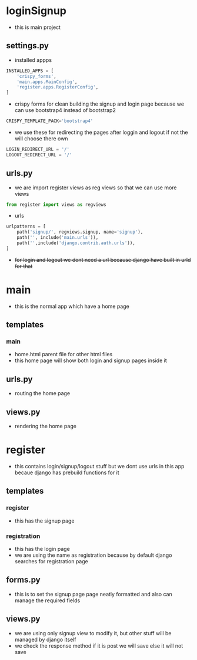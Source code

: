 # loginSignup
- this is main project
## settings.py
- installed appps 
```python
INSTALLED_APPS = [
    'crispy_forms',
    'main.apps.MainConfig',
    'register.apps.RegisterConfig',
]
```
- crispy forms for clean building the signup and login page because we can use bootstrap4 instead of bootstrap2
```python
CRISPY_TEMPLATE_PACK='bootstrap4'
```
- we use these for redirecting the pages after loggin and logout if not the will choose there own
```python
LOGIN_REDIRECT_URL = '/' 
LOGOUT_REDIRECT_URL = '/'
```
## urls.py
- we are import register views as reg views so that we can use more views
```python
from register import views as regviews
```
- urls
```python
urlpatterns = [
    path('signup/', regviews.signup, name='signup'),
    path('', include('main.urls')),
    path('',include('django.contrib.auth.urls')),
]
```
- ~~for login and logout we dont need a url because django have built in urld for that~~
# main
- this is the normal app which have a home page
## templates
   ### main
   - home.html parent file for other html files
   - this home page will show both login and signup pages inside it
   ## urls.py
   - routing  the home page 
   ## views.py
   - rendering the home page


# register
- this contains login/signup/logout stuff but we dont use urls in this app becaue django has prebuild functions for it
## templates
### register
- this has the signup page
### registration
- this has the login page
- we are using the name as registration because by default django searches for registration page
## forms.py
- this is to set the signup page page neatly formatted and also can manage the required fields
## views.py
- we are using only signup view to modify it, but other stuff will be managed by django itself
- we check the response method if it is post we will save else it will not save
